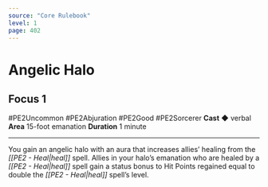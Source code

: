```yaml
---
source: "Core Rulebook"
level: 1
page: 402
---
```


# Angelic Halo
## Focus 1
#PE2Uncommon #PE2Abjuration #PE2Good #PE2Sorcerer 
**Cast** ◆ verbal
**Area** 15-foot emanation
**Duration** 1 minute

-----
You gain an angelic halo with an aura that increases allies’ healing from the *[[PE2 - Heal|heal]]* spell. Allies in your halo’s emanation who are healed by a *[[PE2 - Heal|heal]]* spell gain a status bonus to Hit Points regained equal to double the *[[PE2 - Heal|heal]]* spell’s level.
